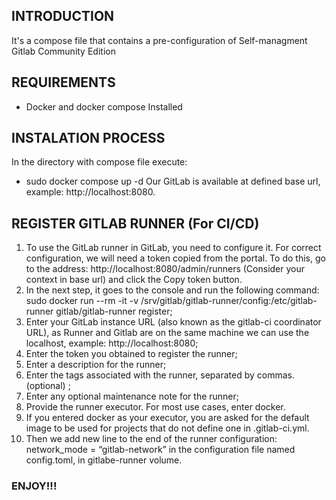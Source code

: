 ## INTRODUCTION
It's a compose file that contains a pre-configuration of Self-managment Gitlab Community Edition

## REQUIREMENTS
- Docker and docker compose Installed

## INSTALATION PROCESS
In the directory with compose file execute:
- sudo docker compose up -d
Our GitLab is available at defined base url, example: http://localhost:8080. 
## REGISTER GITLAB RUNNER (For CI/CD)
1. To use the GitLab runner in GitLab, you need to configure it. For correct configuration, we will need a token copied from the    portal. To do this, go to the address: http://localhost:8080/admin/runners (Consider your context in base url) and click the Copy token button.
2. In the next step, it goes to the console and run the following command: sudo docker run --rm -it -v /srv/gitlab/gitlab-runner/config:/etc/gitlab-runner gitlab/gitlab-runner register;
3. Enter your GitLab instance URL (also known as the gitlab-ci coordinator URL), as Runner and Gitlab are on the same machine we can use the localhost, example: http://localhost:8080;
4. Enter the token you obtained to register the runner;
5. Enter a description for the runner;
6. Enter the tags associated with the runner, separated by commas. (optional) ;
7. Enter any optional maintenance note for the runner;
8. Provide the runner executor. For most use cases, enter docker.
9. If you entered docker as your executor, you are asked for the default image to be used for projects that do not define one in .gitlab-ci.yml.
10. Then we add new line to the end of the runner configuration: network_mode = “gitlab-network” in the configuration file named config.toml, in gitlabe-runner volume.


### ENJOY!!!
